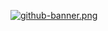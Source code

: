 [![github-banner.png](https://i.postimg.cc/vT0YpdXg/github-banner.png)](https://postimg.cc/MfjJQNCq)
